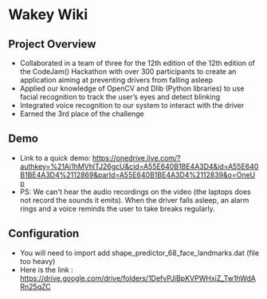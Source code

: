 # Wakey Wiki
## Project Overview
* Collaborated in a team of three for the 12th edition of the 12th edition of the CodeJam() Hackathon with over 300 participants to create an application aiming at preventing drivers from falling asleep
* Applied our knowledge of OpenCV and Dlib (Python libraries) to use facial recognition to track the user’s eyes and detect blinking
* Integrated voice recognition to our system to interact with the driver
* Earned the 3rd place of the challenge

## Demo
* Link to a quick demo: 
https://onedrive.live.com/?authkey=%21Ai1hMVhlTJ26gcU&cid=A55E640B1BE4A3D4&id=A55E640B1BE4A3D4%2112869&parId=A55E640B1BE4A3D4%2112839&o=OneUp
* PS: We can't hear the audio recordings on the video (the laptops does not record the sounds it emits). When the driver falls asleep, an alarm rings and a voice reminds the user to take breaks regularly.


## Configuration
* You will need to import add shape_predictor_68_face_landmarks.dat (file too heavy)
* Here is the link : 
https://drive.google.com/drive/folders/1DefvPJiBpKVPWHxiZ_Tw1hWdARn25qZC





